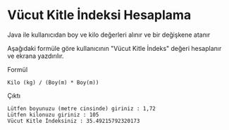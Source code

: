 # Vücut Kitle İndeksi Hesaplama
Java ile kullanıcıdan boy ve kilo değerleri alınır ve bir değişkene atanır

Aşağıdaki formüle göre kullanıcının "Vücut Kitle İndeks" değeri hesaplanır ve ekrana yazdırılır.

Formül

`Kilo (kg) / (Boy(m) * Boy(m))`

Çıktı

```
Lütfen boyunuzu (metre cinsinde) giriniz : 1,72
Lütfen kilonuzu giriniz : 105
Vücut Kitle İndeksiniz : 35.49215792320173

```